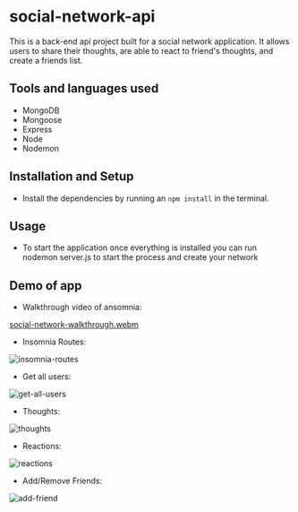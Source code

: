 # social-network-api
This is a back-end api project built for a social network application. It allows users to share their thoughts, are able to react to friend's thoughts, and create a friends list.

## Tools and languages used
* MongoDB 
* Mongoose
* Express
* Node
* Nodemon

## Installation and Setup
 * Install the dependencies by running an ``` npm install ``` in the terminal.
 
 ## Usage
 * To start the application once everything is installed you can run nodemon server.js to start the process and create your network
  
 ## Demo of app
  * Walkthrough video of ansomnia:
 
 [social-network-walkthrough.webm](https://user-images.githubusercontent.com/106774932/198416993-c4691019-f03c-46a3-8809-7884cbc034f0.webm)
 
  * Insomnia Routes:
  
 ![insomnia-routes](https://user-images.githubusercontent.com/106774932/198417082-55b737a0-f4da-481d-a049-796fda944cd2.png)

  * Get all users:
  
 ![get-all-users](https://user-images.githubusercontent.com/106774932/198417117-60f090ac-8d9c-4b9a-a149-3abd870bebef.png)

  * Thoughts:
  
 ![thoughts](https://user-images.githubusercontent.com/106774932/198417179-9213b5ea-ac9d-422f-9b3b-fe4454f0fd56.png)

  * Reactions:
  
 ![reactions](https://user-images.githubusercontent.com/106774932/198417203-c5e643bb-66f0-496f-8026-ecd1424866e8.png)

  * Add/Remove Friends:
  
 ![add-friend](https://user-images.githubusercontent.com/106774932/198417248-d8450f12-c5b4-48f9-8943-8c1b1eb73c74.png)
